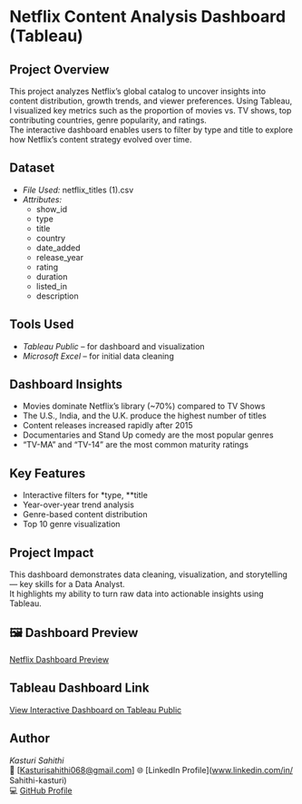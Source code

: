 #  Netflix Content Analysis Dashboard (Tableau)

##  Project Overview
This project analyzes Netflix’s global catalog to uncover insights into content distribution, growth trends, and viewer preferences. Using Tableau, I visualized key metrics such as the proportion of movies vs. TV shows, top contributing countries, genre popularity, and ratings.  
The interactive dashboard enables users to filter by type and title to explore how Netflix’s content strategy evolved over time.

##  Dataset
- *File Used:* netflix_titles (1).csv
- *Attributes:*
  - show_id
  - type
  - title
  - country
  - date_added
  - release_year
  - rating
  - duration
  - listed_in
  - description

##  Tools Used
- *Tableau Public* – for dashboard and visualization  
- *Microsoft Excel* – for initial data cleaning
  
##  Dashboard Insights
- Movies dominate Netflix’s library (~70%) compared to TV Shows  
- The U.S., India, and the U.K. produce the highest number of titles  
- Content releases increased rapidly after 2015  
- Documentaries and Stand Up comedy are the most popular genres  
- “TV-MA” and “TV-14” are the most common maturity ratings  

##  Key Features
- Interactive filters for *type, **title  
- Year-over-year trend analysis  
- Genre-based content distribution  
- Top 10 genre visualization  

##  Project Impact
This dashboard demonstrates data cleaning, visualization, and storytelling — key skills for a Data Analyst.  
It highlights my ability to turn raw data into actionable insights using Tableau.

## 🖼 Dashboard Preview
[Netflix Dashboard Preview]("images/netflixdashboard_preview.png")

##  Tableau Dashboard Link
 [View Interactive Dashboard on Tableau Public](https://public.tableau.com/app/profile/sahithi.kasturi/viz/Netflix_17597427904540/Netflix?publish=yes)
 
##  Author
*Kasturi Sahithi*  
📧 [Kasturisahithi068@gmail.com]
🌐 [LinkedIn Profile](www.linkedin.com/in/
Sahithi-kasturi)  
💻 [GitHub Profile](KasturiSahithi)
